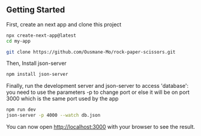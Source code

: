 ## Getting Started

First, create an next app and clone this project
```bash 
npx create-next-app@latest
cd my-app

git clone https://github.com/Ousmane-Mo/rock-paper-scissors.git

```
Then, Install json-server
```bash
npm install json-server
```

Finally, run the development server and json-server to access 'database':
you need to use the parameters -p to change port or else it will be on port 3000
which is the same port used by the app
```bash
npm run dev
json-server -p 4000 --watch db.json
```

You can now open [http://localhost:3000](http://localhost:3000) with your browser to see the result.